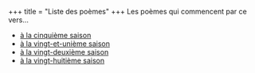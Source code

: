 +++
title = "Liste des poèmes"
+++
Les poèmes qui commencent par ce vers...

- [à la cinquième saison](../seasons/5_cinquieme_saison/l_automne_est_venu)
- [à la vingt-et-unième saison](../seasons/21_vingt_et_unieme_saison/destruction)
- [à la vingt-deuxième saison](../seasons/22_vingt_deuxieme_saison/l_automne_est_venu)
- [à la vingt-huitième saison](../seasons/28_vingt_huitieme_saison/automne_inspirant)